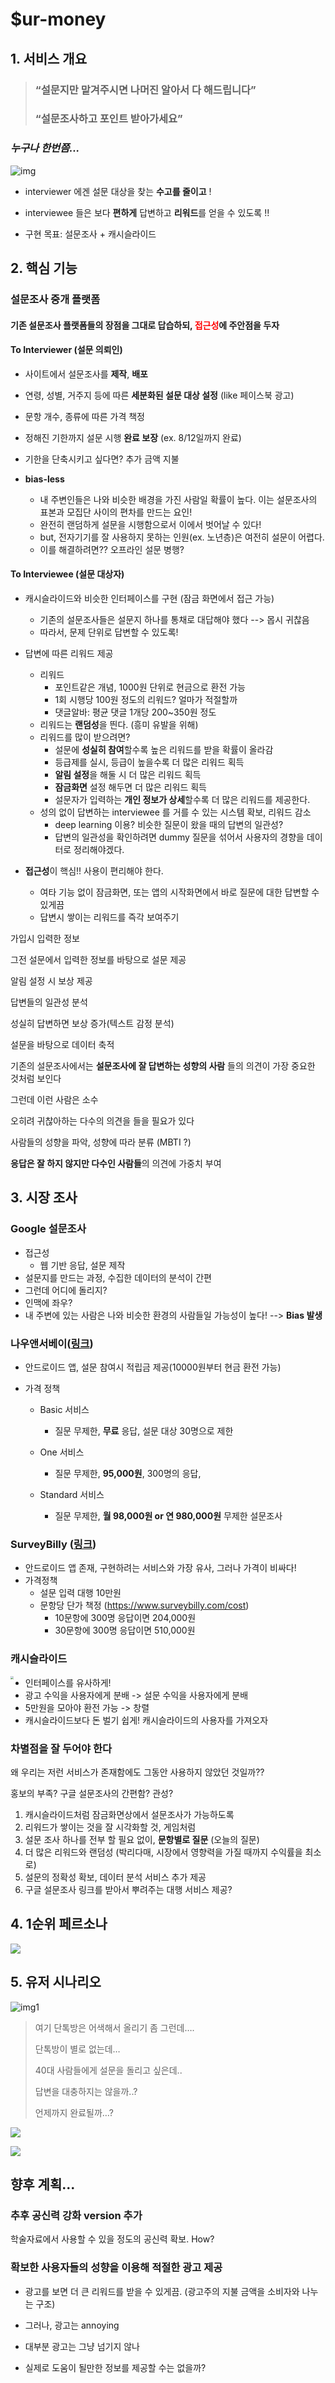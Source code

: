 # $ur-money

## 1. 서비스 개요

> ### “설문지만 맡겨주시면 나머진 알아서 다 해드립니다”
>
> ### “설문조사하고 포인트 받아가세요”



### *누구나 한번쯤...*

![img](img/img4.png)



- interviewer 에겐 설문 대상을 찾는 **수고를 줄이고** !

- interviewee 들은 보다 **편하게** 답변하고 **리워드**를 얻을 수 있도록 !!

- 구현 목표: 설문조사 + 캐시슬라이드



## 2. 핵심 기능

### 설문조사 중개 플랫폼

<h4>기존 설문조사 플랫폼들의 장점을 그대로 답습하되, <strong style="color:red">접근성</strong>에 주안점을 두자</h4>

#### To Interviewer (설문 의뢰인) 

- 사이트에서 설문조사를 **제작**, **배포**

- 연령, 성별, 거주지 등에 따른 **세분화된 설문 대상 설정** (like 페이스북 광고)
- 문항 개수, 종류에 따른 가격 책정
- 정해진 기한까지 설문 시행 **완료 보장** (ex. 8/12일까지 완료)
- 기한을 단축시키고 싶다면?  추가 금액 지불
- **bias-less** 
  - 내 주변인들은 나와 비슷한 배경을 가진 사람일 확률이 높다. 이는 설문조사의 표본과 모집단 사이의 편차를 만드는 요인!
  - 완전히 랜덤하게 설문을 시행함으로서 이에서 벗어날 수 있다!
  - but, 전자기기를 잘 사용하지 못하는 인원(ex. 노년층)은 여전히 설문이 어렵다.
  - 이를 해결하려면?? 오프라인 설문 병행?



#### To Interviewee (설문 대상자)

- 캐시슬라이드와 비슷한 인터페이스를 구현 (잠금 화면에서 접근 가능)

  - 기존의 설문조사들은 설문지 하나를 통채로 대답해야 했다  -->  몹시 귀찮음
  - 따라서, 문제 단위로 답변할 수 있도록!

- 답변에 따른 리워드 제공

  - 리워드
    - 포인트같은 개념, 1000원 단위로 현금으로 환전 가능
    - 1회 시행당 100원 정도의 리워드? 얼마가 적절할까
    - 댓글알바: 평균 댓글 1개당 200~350원 정도
  - 리워드는 **랜덤성**을 띈다. (흥미 유발을 위해)
  - 리워드를 많이 받으려면?
    - 설문에 **성실히 참여**할수록 높은 리워드를 받을 확률이 올라감
    - 등급제를 실시, 등급이 높을수록 더 많은 리워드 획득
    - **알림 설정**을 해둘 시 더 많은 리워드 획득
    - **잠금화면** 설정 해두면 더 많은 리워드 획득
    - 설문자가 입력하는 **개인 정보가 상세**할수록 더 많은 리워드를 제공한다.
  - 성의 없이 답변하는 interviewee 를 거를 수 있는 시스템 확보, 리워드 감소
    - deep learning 이용? 비슷한 질문이 왔을 때의 답변의 일관성?
    - 답변의 일관성을 확인하려면 dummy 질문을 섞어서 사용자의 경향을 데이터로 정리해야겠다.

  

- **접근성**이 핵심!! 사용이 편리해야 한다.

  - 여타 기능 없이 잠금화면, 또는 앱의 시작화면에서 바로 질문에 대한 답변할 수 있게끔
  - 답변시 쌓이는 리워드를 즉각 보여주기



가입시 입력한 정보

그전 설문에서 입력한 정보를 바탕으로 설문 제공

알림 설정 시 보상 제공

답변들의 일관성 분석 

성실히 답변하면 보상 증가(텍스트 감정 분석)

설문을 바탕으로 데이터 축적



기존의 설문조사에서는 **설문조사에 잘 답변하는 성향의 사람** 들의 의견이 가장 중요한 것처럼 보인다

그런데 이런 사람은 소수

오히려 귀찮아하는 다수의 의견을 들을 필요가 있다

사람들의 성향을 파악, 성향에 따라 분류 (MBTI ?)

**응답은 잘 하지 않지만 다수인 사람들**의 의견에 가중치 부여





## 3. 시장 조사

### Google 설문조사

- 접근성
  - 웹 기반 응답, 설문 제작
- 설문지를 만드는 과정, 수집한 데이터의 분석이 간편
- 그런데 어디에 돌리지?
- 인맥에 좌우?
- 내 주변에 있는 사람은 나와 비슷한 환경의 사람들일 가능성이 높다!  -->  **Bias 발생**

### 나우앤서베이([링크](https://www.nownsurvey.com/web/howtouse/nownsurvey_menual-1.html))

- 안드로이드 앱, 설문 참여시 적립금 제공(10000원부터 현금 환전 가능)

- 가격 정책

  - Basic 서비스

    - 질문 무제한, **무료** 응답, 설문 대상 30명으로 제한

  - One 서비스

    - 질문 무제한, **95,000원**, 300명의 응답, 

  - Standard 서비스

    - 질문 무제한, **월 98,000원 or 연 980,000원** 무제한 설문조사

    

### SurveyBilly ([링크](https://www.surveybilly.com/service))

- 안드로이드 앱 존재, 구현하려는 서비스와 가장 유사, 그러나 가격이 비싸다!
- 가격정책
  - 설문 입력 대행 10만원
  - 문항당 단가 책정 (https://www.surveybilly.com/cost)
    - 10문항에 300명 응답이면 204,000원
    - 30문항에 300명 응답이면 510,000원



### 캐시슬라이드

<img src="img/img6.png" style="zoom:33%;" align="left"/>

- 인터페이스를 유사하게!
- 광고 수익을 사용자에게 분배 -> 설문 수익을 사용자에게 분배
- 5만원을 모아야 환전 가능 -> 창렬
- 캐시슬라이드보다 돈 벌기 쉽게! 캐시슬라이드의 사용자를 가져오자



### 차별점을 잘 두어야 한다

왜 우리는 저런 서비스가 존재함에도 그동안 사용하지 않았던 것일까??

홍보의 부족? 구글 설문조사의 간편함? 관성?

1. 캐시슬라이드처럼 잠금화면상에서 설문조사가 가능하도록
2. 리워드가 쌓이는 것을 잘 시각화할 것, 게임처럼
3. 설문 조사 하나를 전부 할 필요 없이, **문항별로 질문** (오늘의 질문)
4. 더 많은 리워드와 랜덤성 (박리다매, 시장에서 영향력을 가질 때까지 수익률을 최소로)
5. 설문의 정확성 확보, 데이터 분석 서비스 추가 제공
6. 구글 설문조사 링크를 받아서 뿌려주는 대행 서비스 제공? 



## 4. 1순위 페르소나

![](img/img7.png)



## 5. 유저 시나리오

![img1](img/img1.png)

> 여기 단톡방은 어색해서 올리기 좀 그런데…. 
>
> 단톡방이 별로 없는데…
>
> 40대 사람들에게 설문을 돌리고 싶은데..
>
> 답변을 대충하지는 않을까..?
>
> 언제까지 완료될까…?



![](img/img8.png)

![](img/img9.png)



## 향후 계획...

### 추후 공신력 강화 version 추가 

학술자료에서 사용할 수 있을 정도의 공신력 확보. How?

### 확보한 사용자들의 성향을 이용해 적절한 광고 제공

- 광고를 보면 더 큰 리워드를 받을 수 있게끔. (광고주의 지불 금액을 소비자와 나누는 구조)

- 그러나, 광고는 annoying

- 대부분 광고는 그냥 넘기지 않나

- 실제로 도움이 될만한 정보를 제공할 수는 없을까?










